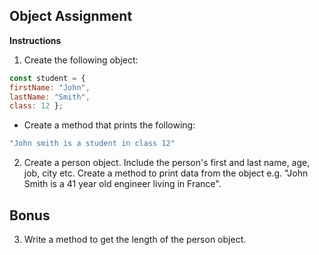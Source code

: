 ## Object Assignment

**Instructions**
1. Create the following object: 
```javascript
const student = { 
firstName: "John", 
lastName: "Smith", 
class: 12 };
```
* Create a method that prints the following: 
```javascript
"John smith is a student in class 12"
```

2. Create a person object. Include the person's first and last name, age, job, city etc. Create a method to print data from the object e.g. "John Smith is a 41 year old engineer living in France".

## Bonus

3. Write a method to get the length of the person object.
